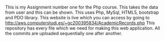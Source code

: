This is my Assignment number one for the Php course.
This takes the data from user and this can be shown.
This uses Php, MySql, HTML5, bootstrap and PDO library.
This website is live which you can access by going to http://aws.computerstudi.es/~gc200395834/AcademicRecords.php
This repository has every file which we need for making this web application.
All the commits are uploaded sequentially one after another.
